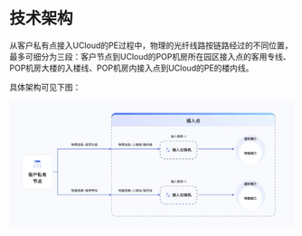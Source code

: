 # 技术架构

从客户私有点接入UCloud的PE过程中，物理的光纤线路按链路经过的不同位置，最多可细分为三段：客户节点到UCloud的POP机房所在园区接入点的客用专线、POP机房大楼的入楼线、POP机房内接入点到UCloud的PE的楼内线。

具体架构可见下图：

![jiagou](/images/jiagou.jpg)














